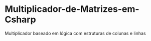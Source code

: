 # Multiplicador-de-Matrizes-em-Csharp
Multiplicador baseado em lógica com estruturas de colunas e linhas
